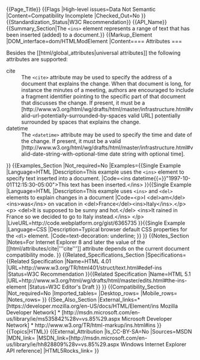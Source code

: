 {{Page_Title}}
{{Flags
|High-level issues=Data Not Semantic
|Content=Compatibility Incomplete
|Checked_Out=No
}}
{{Standardization_Status|W3C Recommendation}}
{{API_Name}}
{{Summary_Section|The <code>&lt;ins&gt;</code> element represents a range of text that has been inserted (added) to a document.}}
{{Markup_Element
|DOM_interface=dom/HTMLModElement
|Content==== Attributes ===

<p>Besides the [[html/global_attributes|universal attributes]] the following attributes are supported:</p>

<dl>
    <dt>cite</dt>
    <dd>
        The <code>&lt;cite&gt;</code> attribute may be used to specify the address of a document that explains the change. 
        When that document is long, for instance the minutes of a meeting, authors are encouraged to include a fragment 
        identifier pointing to the specific part of that document that discusses the change.
        If present, it must be a [http://www.w3.org/html/wg/drafts/html/master/infrastructure.html#valid-url-potentially-surrounded-by-spaces valid URL] potentially surrounded by spaces that explains the change.
    </dd>
    <dt>datetime</dt>
    <dd>
        The <code>&lt;datetime&gt;</code> attribute may be used to specify the time and date of the change.
        If present, it must be a valid [http://www.w3.org/html/wg/drafts/html/master/infrastructure.html#valid-date-string-with-optional-time date string with optional time].
    </dd>
</dl>
}}
{{Examples_Section
|Not_required=No
|Examples={{Single Example
|Language=HTML
|Description=This example uses the <code>&lt;ins&gt;</code> element to specify text inserted into a document.
|Code=&lt;ins datetime{{=}}"1997-10-01T12:15:30-05:00"&gt;This text has been inserted.&lt;/ins&gt;
}}{{Single Example
|Language=HTML
|Description=This example uses <code>&lt;ins&gt;</code> and <code>&lt;del&gt;</code> elements to explain changes in a document
|Code=&lt;p&gt;I &lt;del&gt;am&lt;/del&gt;&lt;ins&gt;was&lt;/ins&gt; on vacation in &lt;del&gt;France&lt;/del&gt;&lt;ins&gt;Italy&lt;/ins&gt;.&lt;/p&gt;
&lt;p&gt;
  &lt;del&gt;It is supposed to be sunny and hot.&lt;/del&gt;
  &lt;ins&gt;It rained in France so we decided to go to Italy instead.&lt;/ins&gt;
&lt;/p&gt;
|LiveURL=http://code.webplatform.org/gist/6365735
}}{{Single Example
|Language=CSS
|Description=Typical browser default CSS properties for the <code>&lt;dl&gt;</code> element.
|Code=text-decoration: underline;
}}
}}
{{Notes_Section
|Notes=For Internet Explorer 8 and later the value of the [[html/attributes/cite|'''cite''']] attribute depends on the current document compatibility mode.
}}
{{Related_Specifications_Section
|Specifications={{Related Specification
|Name=HTML 4.01
|URL=http://www.w3.org/TR/html401/struct/text.html#edef-ins
|Status=W3C Recommendation
}}{{Related Specification
|Name=HTML 5.1
|URL=http://www.w3.org/html/wg/drafts/html/master/edits.html#the-ins-element
|Status=W3C Editor's Draft
}}
}}
{{Compatibility_Section
|Not_required=No
|Imported_tables=
|Desktop_rows=
|Mobile_rows=
|Notes_rows=
}}
{{See_Also_Section
|External_links=* [https://developer.mozilla.org/en-US/docs/HTML/Element/ins Mozilla Developer Network]
* [http://msdn.microsoft.com/en-us/library/ie/ms535842%28v=vs.85%29.aspx Microsoft Developer Network]
* http://www.w3.org/TR/html-markup/ins.html#ins
}}
{{Topics|HTML}}
{{External_Attribution
|Is_CC-BY-SA=No
|Sources=MSDN
|MDN_link=
|MSDN_link=[http://msdn.microsoft.com/en-us/library/ie/hh828809%28v=vs.85%29.aspx Windows Internet Explorer API reference]
|HTML5Rocks_link=
}}
